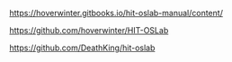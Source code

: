 https://hoverwinter.gitbooks.io/hit-oslab-manual/content/

https://github.com/hoverwinter/HIT-OSLab

https://github.com/DeathKing/hit-oslab